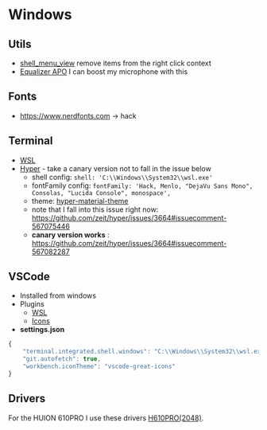 # Windows
## Utils
- [shell_menu_view](https://www.nirsoft.net/utils/shell_menu_view.html) remove items from the right click context
- [Equalizer APO](https://sourceforge.net/projects/equalizerapo/) I can boost my microphone with this

## Fonts
- https://www.nerdfonts.com -> hack

## Terminal
- [WSL](https://docs.microsoft.com/fr-fr/windows/wsl/install-win10)
- [Hyper](https://hyper.is) - take a canary version not to fall in the issue below
  * shell config: `shell: 'C:\\Windows\\System32\\wsl.exe'`
  * fontFamily config: `fontFamily: 'Hack, Menlo, "DejaVu Sans Mono", Consolas, "Lucida Console", monospace',`
  * theme: [hyper-material-theme](https://hyper.is/plugins/hyper-material-theme)
  * note that I fall into this issue right now: https://github.com/zeit/hyper/issues/3664#issuecomment-567075446
  * **canary version works** : https://github.com/zeit/hyper/issues/3664#issuecomment-567082287

## VSCode
- Installed from windows
- Plugins
  * [WSL](https://marketplace.visualstudio.com/items?itemName=ms-vscode-remote.remote-wsl)
  * [Icons](https://marketplace.visualstudio.com/items?itemName=emmanuelbeziat.vscode-great-icons)
- **settings.json**
```js
{
    "terminal.integrated.shell.windows": "C:\\Windows\\System32\\wsl.exe",
    "git.autofetch": true,
    "workbench.iconTheme": "vscode-great-icons"
}
```

## Drivers
For the HUION 610PRO I use these drivers [H610PRO(2048)](https://www.huion.com/index.php?m=content&c=index&a=lists&catid=16&down_title2=H610PRO).
